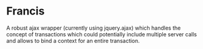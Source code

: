 # Francis
A robust ajax wrapper (currently using jquery.ajax) which handles the concept of transactions which could potentially include multiple server calls and allows to bind a context for an entire transaction.
